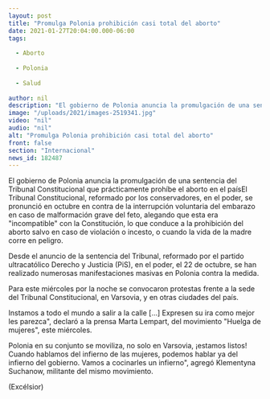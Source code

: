 ```yaml
---
layout: post
title: "Promulga Polonia prohibición casi total del aborto"
date: 2021-01-27T20:04:00.000-06:00
tags:
  
  - Aborto
  
  - Polonia
  
  - Salud
  
author: nil
description: "El gobierno de Polonia anuncia la promulgación de una sentencia del Tribunal Constitucional que prácticamente prohíbe el aborto en el país"
image: "/uploads/2021/images-2519341.jpg"
video: "nil"
audio: "nil"
alt: "Promulga Polonia prohibición casi total del aborto"
front: false
section: "Internacional"
news_id: 182487
---
```


El gobierno de Polonia anuncia la promulgación de una sentencia del Tribunal Constitucional que prácticamente prohíbe el aborto en el paísEl Tribunal Constitucional, reformado por los conservadores, en el poder, se pronunció en octubre en contra de la interrupción voluntaria del embarazo en caso de malformación grave del feto, alegando que esta era "incompatible" con la Constitución, lo que conduce a la prohibición del aborto salvo en caso de violación o incesto, o cuando la vida de la madre corre en peligro.

Desde el anuncio de la sentencia del Tribunal, reformado por el partido ultracatólico Derecho y Justicia (PiS), en el poder, el 22 de octubre, se han realizado numerosas manifestaciones masivas en Polonia contra la medida.

Para este miércoles por la noche se convocaron protestas frente a la sede del Tribunal Constitucional, en Varsovia, y en otras ciudades del país.

Instamos a todo el mundo a salir a la calle [...] Expresen su ira como mejor les parezca", declaró a la prensa Marta Lempart, del movimiento "Huelga de mujeres", este miércoles.

 
Polonia en su conjunto se moviliza, no solo en Varsovia, ¡estamos listos! Cuando hablamos del infierno de las mujeres, podemos hablar ya del infierno del gobierno. Vamos a cocinarles un infierno", agregó Klementyna Suchanow, militante del mismo movimiento.

(Excélsior)